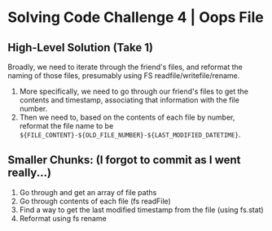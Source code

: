 # Solving Code Challenge 4 | Oops File

## High-Level Solution (Take 1)

Broadly, we need to iterate through the friend's files, and reformat the naming of those files, presumably using FS readfile/writefile/rename.

1. More specifically, we need to go through our friend's files to get the contents and timestamp, associating that information with the file number.
2. Then we need to, based on the contents of each file by number, reformat the file name to be ```${FILE_CONTENT}-${OLD_FILE_NUMBER}-${LAST_MODIFIED_DATETIME}```.

## Smaller Chunks: (I forgot to commit as I went really...)

1. Go through and get an array of file paths
2. Go through contents of each file (fs readFile)
3. Find a way to get the last modified timestamp from the file (using fs.stat)
5. Reformat using fs rename


